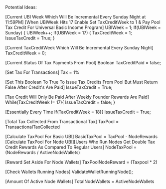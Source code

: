 Potential Ideas:

[Current UBI Week Which Will Be Incremental Every Sunday Night at 11:59PM]
[When UBIWeek Hits 17 Enable Set TaxCreditWeek to 1 & Pay Pool Tax Credit For Universal Basic Income Program]
UBIWeek = 1;
If(UBIWeek = Sunday) {
UBIWeek++;
If(UBIWeek = 17) {
TaxCreditWeek = 1;
IssueTaxCredit = True;
}

[Current TaxCreditWeek Which Will Be Incremental Every Sunday Night]
TaxCreditWeek = 0;

[Current Status Of Tax Payments From Pool]
Boolean TaxCreditPaid = false;



[Set Tax For Transactions] 
Tax = 1%

[Set This Boolean To True To Issue Tax Credits From Pool But Must Return False After Credit's Are Paid]
IssueTaxCredit = True;

[Tax Credit Will Only Be Paid After Weekly Founder Rewards Are Paid]
While(TaxCreditWeek != 17){
IssueTaxCredit = false;
}

[Essentially Every Time
If(TaxCreditWeek = 18){
IssueTaxCredit = True;

[Total Tax Collected From Transactional Tax]
TaxPool = TransactionalTaxCollected

[Calculate TaxPool For Basic UBI]
BasicTaxPool = TaxPool - NodeRewards
[Calculate TaxPool For Node UBI][Users Who Run Nodes Get Double Tax Credit Rewards As Compared To Regular Users]
NodeTaxPool = (NodeRewards / ActiveNodeWallets)

[Reward Set Aside For Node Wallets]
TaxPoolNodeReward = (Taxpool * 2)

[Check Wallets Running Nodes]
ValidateWalletRunningNode();

[Amount Of Active Node Wallets]
TotalNodeWallets = ActiveNodeWallets
